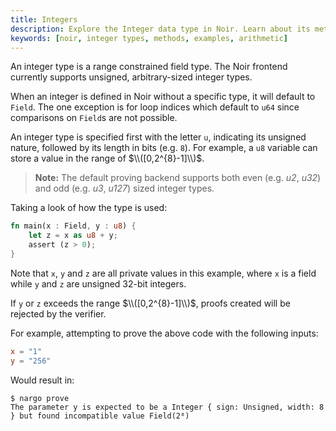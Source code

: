```yaml
---
title: Integers
description: Explore the Integer data type in Noir. Learn about its methods, see real-world examples, and grasp how to efficiently use Integers in your Noir code.
keywords: [noir, integer types, methods, examples, arithmetic]
---
```


An integer type is a range constrained field type. The Noir frontend currently supports unsigned,
arbitrary-sized integer types.

When an integer is defined in Noir without a specific type, it will default to `Field`. The one exception is for loop indices which default to `u64` since comparisons on `Field`s are not possible.

An integer type is specified first with the letter `u`, indicating its unsigned nature, followed by
its length in bits (e.g. `8`). For example, a `u8` variable can store a value in the range of
$\\([0,2^{8}-1]\\)$.

> **Note:** The default proving backend supports both even (e.g. _u2_, _u32_) and odd (e.g. _u3_, _u127_) sized integer types.

Taking a look of how the type is used:

```rust
fn main(x : Field, y : u8) {
    let z = x as u8 + y;
    assert (z > 0);
}
```

Note that `x`, `y` and `z` are all private values in this example, where `x` is a field while `y` and `z`
are unsigned 32-bit integers.

If `y` or `z` exceeds the range $\\([0,2^{8}-1]\\)$, proofs created
will be rejected by the verifier.

For example, attempting to prove the above code with the following inputs:

```toml
x = "1"
y = "256"
```

Would result in:

```
$ nargo prove
The parameter y is expected to be a Integer { sign: Unsigned, width: 8 } but found incompatible value Field(2⁸)
```
